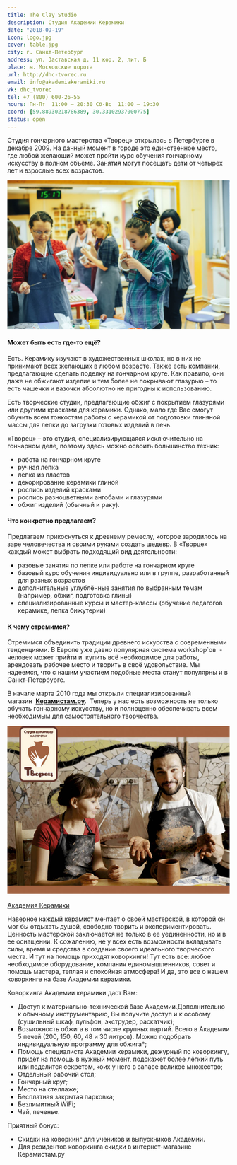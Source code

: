```yaml
---
title: The Clay Studio
description: Студия Академии Керамики
date: "2018-09-19"
icon: logo.jpg
cover: table.jpg
city: г. Санкт-Петербург
address: ул. Заставская д. 11 кор. 2, лит. Б
place: м. Московские ворота
url: http://dhc-tvorec.ru
email: info@akademiakeramiki.ru
vk: dhc_tvorec
tel: +7 (800) 600-26-55
hours: Пн-Пт  11:00 — 20:30 Сб-Вс  11:00 — 19:30
coord: [59.88930218786389, 30.33102937000775]
status: open
---
```


Студия гончарного мастерства «Творец» открылась в Петербурге в декабре 2009. На данный момент в городе это единственное место, где любой желающий может пройти курс обучения гончарному искусству в полном объёме. Занятия могут посещать дети от четырех лет и взрослые всех возрастов.

![](./cer.jpg)

#### Может быть есть где-то ещё?

Есть. Керамику изучают в художественных школах, но в них не принимают всех желающих в любом возрасте. Также есть компании, предлагающие сделать поделку на гончарном круге. Как правило, они даже не обжигают изделие и тем более не покрывают глазурью – то есть чашечки и вазочки абсолютно не пригодны к использованию.

Есть творческие студии, предлагающие обжиг с покрытием глазурями или другими красками для керамики. Однако, мало где Вас смогут обучить всем тонкостям работы с керамикой от подготовки глиняной массы для лепки до загрузки готовых изделий в печь.

«Творец» – это студия, специализирующаяся исключительно на гончарном деле, поэтому здесь можно освоить большинство техник:

- работа на гончарном круге
- ручная лепка
- лепка из пластов
- декорирование керамики глиной
- роспись изделий красками
- роспись разноцветными ангобами и глазурями
- обжиг изделий (обычный и раку).

#### Что конкретно предлагаем?

Предлагаем прикоснуться к древнему ремеслу, которое зародилось на заре человечества и своими руками создать шедевр. В «Творце» каждый может выбрать подходящий вид деятельности:

- разовые занятия по лепке или работе на гончарном круге
- базовый курс обучения индивидуально или в группе, разработанный для разных возрастов
- дополнительные углублённые занятия по выбранным темам (например, обжиг, подготовка глины)
- специализированные курсы и мастер-классы (обучение педагогов  керамике, лепка бижутерии)

#### К чему стремимся?

Стремимся объединить традиции древнего искусства с современными тенденциями. В Европе уже давно популярная система workshop`ов  - человек может прийти и  купить всё необходимое для работы, арендовать рабочее место и творить в своё удовольствие. Мы надеемся, что с нашим участием подобные места станут популярны и в Санкт-Петербурге.

В начале марта 2010 года мы открыли специализированный магазин  [**Керамистам.ру**](http://ceramistam.ru/ "Товары для керамистов и гончаров").  Теперь у нас есть возможность не только обучать гончарному искусству, но и полноценно обеспечивать всем необходимым для самостоятельного творчества.

![](./plakat.jpg)

[Академия Керамики](http://www.akademiakeramiki.ru/)

Наверное каждый керамист мечтает о своей мастерской, в которой он мог бы отдыхать душой, свободно творить и экспериментировать. Ценность мастерской заключается не только в ее уединенности, но и в ее оснащении. К сожалению, не у всех есть возможности вкладывать силы, время и средства в создание своего идеального творческого места. И тут на помощь приходят коворкинги! Тут есть все: любое необходимое оборудование, компания единомышленников, совет и помощь мастера, теплая и спокойная атмосфера! И да, это все о нашем коворкинге на базе Академии керамики.

Коворкинга Академии керамики даст Вам:

- Доступ к материально-технической базе Академии.Дополнительно к обычному инструментарию, Вы получите доступ и к особому (сушильный шкаф, пульфон, экструдер, раскатчик);
- Возможность обжига в том числе крупных партий. Всего в Академии 5 печей (200, 150, 60, 48 и 30 литров). Можно подобрать индивидуальную программу для обжига\*;⠀
- Помощь специалиста Академии керамики, дежурный по коворкингу, придёт на помощь в нужный момент, подскажет более лёгкий путь или поделится секретом, коих у него в запасе великое множество;
- Отдельный рабочий стол;
- Гончарный круг;
- Место на стеллаже;
- Бесплатная закрытая парковка;
- Безлимитный WiFi;
- Чай, печенье.

Приятный бонус:

- Скидки на коворкинг для учеников и выпускников Академии.
- Для резидентов коворкинга скидки в интернет-магазине Керамистам.ру
